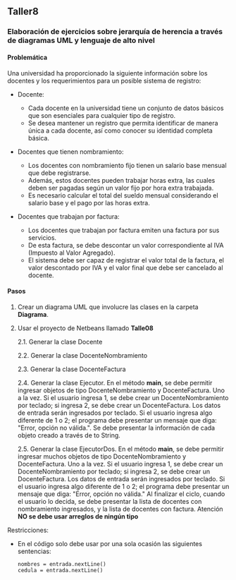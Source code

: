 ## Taller8

### Elaboración de ejercicios sobre jerarquía de herencia a través de diagramas UML y lenguaje de alto nivel

#### Problemática

Una universidad ha proporcionado la siguiente información sobre los docentes y los requerimientos para un posible sistema de registro:
* Docente:
  * Cada docente en la universidad tiene un conjunto de datos básicos que son esenciales para cualquier tipo de registro.
  * Se desea mantener un registro que permita identificar de manera única a cada docente, así como conocer su identidad completa básica.

* Docentes que tienen nombramiento:

  * Los docentes con nombramiento fijo tienen un salario base mensual que debe registrarse.
  * Además, estos docentes pueden trabajar horas extra, las cuales deben ser pagadas según un valor fijo por hora extra trabajada.
  * Es necesario calcular el total del sueldo mensual considerando el salario base y el pago por las horas extra.

* Docentes que trabajan por factura:

  * Los docentes que trabajan por factura emiten una factura por sus servicios.
  * De esta factura, se debe descontar un valor correspondiente al IVA (Impuesto al Valor Agregado).
  * El sistema debe ser capaz de registrar el valor total de la factura, el valor descontado por IVA y el valor final que debe ser cancelado al docente.



#### Pasos

1. Crear un diagrama UML que involucre las clases en la carpeta **Diagrama**.

2. Usar el proyecto de Netbeans llamado **Talle08**

    2.1. Generar la clase Docente

    2.2. Generar la clase DocenteNombramiento

    2.3. Generar la clase DocenteFactura

    2.4. Generar la clase Ejecutor. En el método **main**, se debe permitir ingresar objetos de tipo DocenteNombramiento y DocenteFactura. Uno a la vez. Si el usuario ingresa 1, se debe crear un DocenteNombramiento por teclado; si ingresa 2, se debe crear un DocenteFactura. Los datos de entrada serán ingresados por teclado. Si el usuario ingresa algo diferente de 1 o 2; el programa debe presentar un mensaje que diga: "Error, opción no válida.". Se debe presentar la información de cada objeto creado a través de to String.

    2.5. Generar la clase EjecutorDos. En el método **main**, se debe permitir ingresar muchos objetos de tipo DocenteNombramiento y DocenteFactura. Uno a la vez. Si el usuario ingresa 1, se debe crear un DocenteNombramiento por teclado; si ingresa 2, se debe crear un DocenteFactura. Los datos de entrada serán ingresados por teclado. Si el usuario ingresa algo diferente de 1 o 2; el programa debe presentar un mensaje que diga: "Error, opción no válida." Al finalizar el ciclo, cuando el usuario lo decida, se debe presentar la lista de docentes con nombramiento ingresados, y la lista de docentes con factura. Atención **NO se debe usar arreglos de ningún tipo**

Restricciones:

* En el código solo debe usar por una sola ocasión las siguientes sentencias:

  ```
  nombres = entrada.nextLine()
  cedula = entrada.nextLine()
  ```
